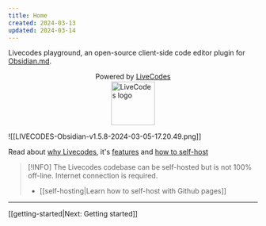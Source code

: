 ```yaml
---
title: Home
created: 2024-03-13
updated: 2024-03-14
---
```


Livecodes playground, an open-source client-side code editor plugin for [Obsidian.md](https://obsidian.md).

<div style="text-align: center;">Powered by  <a href="https://livecodes.io/docs/" class="external-link" target="_blank">LiveCodes</a></div>

<div style="display: grid; place-items: center; margin-block: .1em;"><img src="https://livecodes.io/docs/img/livecodes-logo.svg" style="width:88px;" alt="LiveCodes logo"></div>

![[LIVECODES-Obsidian-v1.5.8-2024-03-05-17.20.49.png]]

Read about [why Livecodes](https://livecodes.io/docs/why), it's [features](https://livecodes.io/docs/features/) and [how to self-host](https://livecodes.io/docs/features/self-hosting)

> [!INFO]
> The Livecodes codebase can be self-hosted but is not 100% off-line. Internet connection is required.
> - [[self-hosting|Learn how to self-host with Github pages]]

---

[[getting-started|Next: Getting started]]